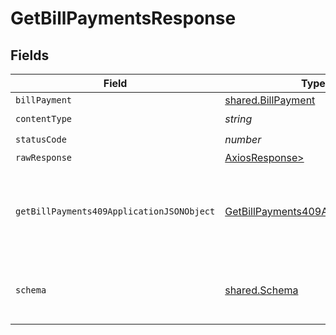 # GetBillPaymentsResponse


## Fields

| Field                                                                                             | Type                                                                                              | Required                                                                                          | Description                                                                                       |
| ------------------------------------------------------------------------------------------------- | ------------------------------------------------------------------------------------------------- | ------------------------------------------------------------------------------------------------- | ------------------------------------------------------------------------------------------------- |
| `billPayment`                                                                                     | [shared.BillPayment](../../models/shared/billpayment.md)                                          | :heavy_minus_sign:                                                                                | Success                                                                                           |
| `contentType`                                                                                     | *string*                                                                                          | :heavy_check_mark:                                                                                | N/A                                                                                               |
| `statusCode`                                                                                      | *number*                                                                                          | :heavy_check_mark:                                                                                | N/A                                                                                               |
| `rawResponse`                                                                                     | [AxiosResponse>](https://axios-http.com/docs/res_schema)                                          | :heavy_minus_sign:                                                                                | N/A                                                                                               |
| `getBillPayments409ApplicationJSONObject`                                                         | [GetBillPayments409ApplicationJSON](../../models/operations/getbillpayments409applicationjson.md) | :heavy_minus_sign:                                                                                | The data type's dataset has not been requested or is still syncing.                               |
| `schema`                                                                                          | [shared.Schema](../../models/shared/schema.md)                                                    | :heavy_minus_sign:                                                                                | Your API request was not properly authorized.                                                     |
